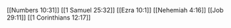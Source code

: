 [[Numbers 10:31]]
[[1 Samuel 25:32]]
[[Ezra 10:1]]
[[Nehemiah 4:16]]
[[Job 29:11]]
[[1 Corinthians 12:17]]
